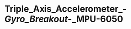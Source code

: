 Triple_Axis_Accelerometer_-_Gyro_Breakout_-_MPU-6050
====================================================
